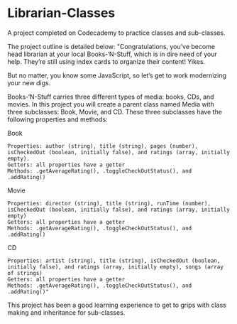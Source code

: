# Librarian-Classes
A project completed on Codecademy to practice classes and sub-classes.

The project outline is detailed below: 
"Congratulations, you’ve become head librarian at your local Books-‘N-Stuff, which is in dire need of your help. They’re still using index cards to organize their content! Yikes.

But no matter, you know some JavaScript, so let’s get to work modernizing your new digs.

Books-‘N-Stuff carries three different types of media: books, CDs, and movies. In this project you will create a parent class named Media with three subclasses: Book, Movie, and CD. These three subclasses have the following properties and methods:

Book

    Properties: author (string), title (string), pages (number), isCheckedOut (boolean, initially false), and ratings (array, initially empty).
    Getters: all properties have a getter
    Methods: .getAverageRating(), .toggleCheckOutStatus(), and .addRating()

Movie

    Properties: director (string), title (string), runTime (number), isCheckedOut (boolean, initially false), and ratings (array, initially empty)
    Getters: all properties have a getter
    Methods: .getAverageRating(), .toggleCheckOutStatus(), and .addRating()

CD

    Properties: artist (string), title (string), isCheckedOut (boolean, initially false), and ratings (array, initially empty), songs (array of strings)
    Getters: all properties have a getter
    Methods: .getAverageRating(), .toggleCheckOutStatus(), and .addRating()"
    
This project has been a good learning experience to get to grips with class making and inheritance for sub-classes.

